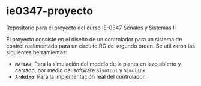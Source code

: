# ie0347-proyecto
Repositorio para el proyecto del curso IE-0347 Señales y Sistemas II

El proyecto consiste en el diseño de un controlador para un sistema de control realimentado para un circuito RC de segundo orden.
Se utilizaron las siguientes herramientas:

- **`MATLAB`**: Para la simulación del modelo de la planta en lazo abierto y cerrado, por medio del software `Sisotool` y `Simulink`.
- **`Arduino`**: Para la implementación real del controlador.


